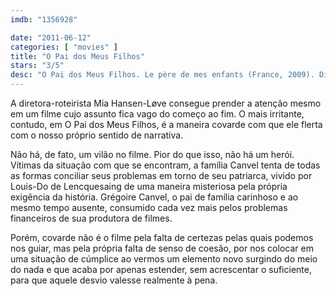 ```yaml
---
imdb: "1356928"

date: "2011-06-12"
categories: [ "movies" ]
title: "O Pai dos Meus Filhos"
stars: "3/5"
desc: "O Pai dos Meus Filhos. Le père de mes enfants (France, 2009). Dirigido por Mia Hansen-Løve. Escrito por Mia Hansen-Løve. Com Louis-Do de Lencquesaing, Chiara Caselli, Alice de Lencquesaing, Alice Gautier, Manelle Driss, Eric Elmosnino, Sandrine Dumas, Dominique Frot, Antoine Mathieu."
---
```

A diretora-roteirista Mia Hansen-Løve consegue prender a atenção mesmo em um filme cujo assunto fica vago do começo ao fim. O mais irritante, contudo, em O Pai dos Meus Filhos, é a maneira covarde com que ele flerta com o nosso próprio sentido de narrativa.

Não há, de fato, um vilão no filme. Pior do que isso, não há um herói. Vítimas da situação com que se encontram, a família Canvel tenta de todas as formas conciliar seus problemas em torno de seu patriarca, vivido por Louis-Do de Lencquesaing de uma maneira misteriosa pela própria exigência da história. Grégoire Canvel, o pai de família carinhoso e ao mesmo tempo ausente, consumido cada vez mais pelos problemas financeiros de sua produtora de filmes.

Porém, covarde não é o filme pela falta de certezas pelas quais podemos nos guiar, mas pela própria falta de senso de coesão, por nos colocar em uma situação de cúmplice ao vermos um elemento novo surgindo do meio do nada e que acaba por apenas estender, sem acrescentar o suficiente, para que aquele desvio valesse realmente à pena.
